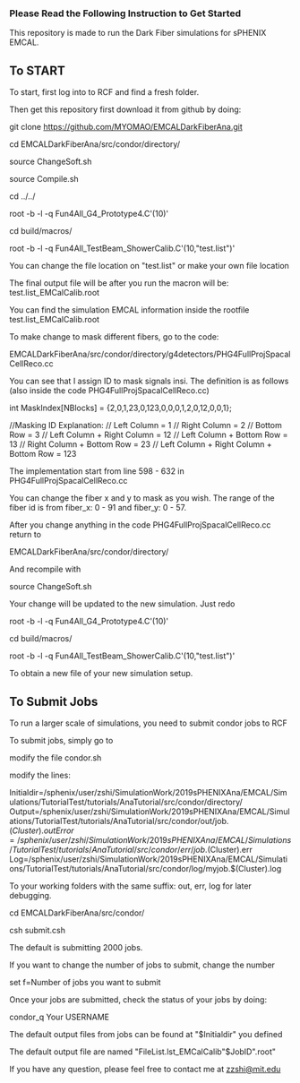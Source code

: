 ### Please Read the Following Instruction to Get Started ###

This repository is made to run the Dark Fiber simulations for sPHENIX EMCAL. 

## To START ##

To start, first log into to RCF and find a fresh folder. 

Then get this repository first download it from github by doing:

git clone https://github.com/MYOMAO/EMCALDarkFiberAna.git


cd EMCALDarkFiberAna/src/condor/directory/

source ChangeSoft.sh

source Compile.sh


cd ../../


root -b -l -q Fun4All_G4_Prototype4.C'(10)'


cd build/macros/


root -b -l -q Fun4All_TestBeam_ShowerCalib.C'(10,"test.list")'


You can change the file location on "test.list" or make your own file location

The final output file will be after you run the macron will be: test.list_EMCalCalib.root

You can find the simulation EMCAL information inside the rootfile test.list_EMCalCalib.root


To make change to mask different fibers, go to the code:

EMCALDarkFiberAna/src/condor/directory/g4detectors/PHG4FullProjSpacalCellReco.cc

You can see that I assign ID to mask signals insi. The definition is as follows (also inside the code PHG4FullProjSpacalCellReco.cc)

int MaskIndex[NBlocks] = {2,0,1,23,0,123,0,0,0,1,2,0,12,0,0,1}; 

//Masking ID Explanation:
// Left Column = 1
// Right Column = 2
// Bottom Row = 3
// Left Column + Right Column = 12
// Left Column + Bottom Row = 13
// Right Column + Bottom Row = 23
// Left Column + Right Column + Bottom Row = 123



The implementation start from line 598 - 632 in PHG4FullProjSpacalCellReco.cc


You can change the fiber x and y to mask as you wish. The range of the fiber id is from fiber_x: 0 - 91 and fiber_y: 0 - 57.


After you change anything in the code  PHG4FullProjSpacalCellReco.cc return to 

EMCALDarkFiberAna/src/condor/directory/
 

And recompile with

source ChangeSoft.sh

Your change will be updated to the new simulation. Just redo 


root -b -l -q Fun4All_G4_Prototype4.C'(10)'


cd build/macros/


root -b -l -q Fun4All_TestBeam_ShowerCalib.C'(10,"test.list")'


To obtain a new file of your new simulation setup.



## To Submit Jobs ##

To run a larger scale of simulations, you need to submit condor jobs to RCF

To submit jobs, simply go to 

modify the file condor.sh

modify the lines:

Initialdir=/sphenix/user/zshi/SimulationWork/2019sPHENIXAna/EMCAL/Simulations/TutorialTest/tutorials/AnaTutorial/src/condor/directory/
Output=/sphenix/user/zshi/SimulationWork/2019sPHENIXAna/EMCAL/Simulations/TutorialTest/tutorials/AnaTutorial/src/condor/out/job.$(Cluster).out
Error=/sphenix/user/zshi/SimulationWork/2019sPHENIXAna/EMCAL/Simulations/TutorialTest/tutorials/AnaTutorial/src/condor/err/job.$(Cluster).err
Log=/sphenix/user/zshi/SimulationWork/2019sPHENIXAna/EMCAL/Simulations/TutorialTest/tutorials/AnaTutorial/src/condor/log/myjob.$(Cluster).log

To your working folders with the same suffix: out, err, log for later debugging.

cd EMCALDarkFiberAna/src/condor/

csh submit.csh

The default is submitting 2000 jobs.

If you want to change the number of jobs to submit, change the number

set f=Number of jobs you want to submit


Once your jobs are submitted, check the status of your jobs by doing:

condor_q Your USERNAME

The default output files from jobs can be found at "$Initialdir" you defined

The default output file are named "FileList.lst_EMCalCalib"$JobID".root"

If you have any question, please feel free to contact me at zzshi@mit.edu 

